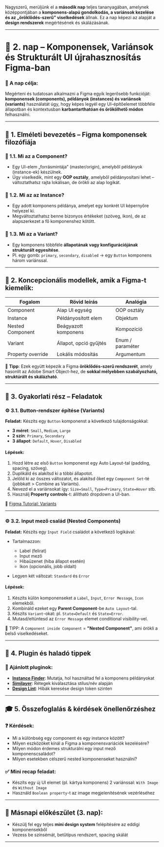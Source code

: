 Nagyszerű, merüljünk el a **második nap** teljes tananyagában, amelynek középpontjában a **komponens-alapú gondolkodás, a variánsok kezelése és az „öröklődés-szerű” viselkedések** állnak. Ez a nap képezi az alapját a **design rendszerek** megértésének és skálázásának.

---

# 📘 **2. nap – Komponensek, Variánsok és Strukturált UI újrahasznosítás Figma-ban**

### 🎯 **A nap célja:**

Megérteni és tudatosan alkalmazni a Figma egyik legerősebb funkcióját: **komponensek (components), példányok (instances) és variánsok (variants)** használatát úgy, hogy képes legyél egy UI-építőelemet többféle állapotban és kontextusban **karbantarthatóan és örökölhető módon** felhasználni.

---

## 📖 **1. Elméleti bevezetés – Figma komponensek filozófiája**

### 🔹 1.1. Mi az a **Component**?

* Egy UI-elem „forrásmintája” (master/origin), amelyből példányok (instance-ek) készülnek.
* Úgy viselkedik, mint egy **OOP osztály**, amelyből példányosítani lehet – változtathatsz rajta lokálisan, de örökli az alap logikát.

### 🔹 1.2. Mi az az **Instance**?

* Egy adott komponens példánya, amelyet egy konkrét UI képernyőre helyezel ki.
* Megváltoztathatsz benne bizonyos értékeket (szöveg, ikon), de az alapszerkezet a fő komponenshez kötött.

### 🔹 1.3. Mi az a **Variant**?

* Egy komponens többféle **állapotának vagy konfigurációjának strukturált egyesítése**.
* Pl. egy gomb: `primary`, `secondary`, `disabled` → egy `Button` komponens három variánssal.

---

## 🧠 **2. Koncepcionális modellek, amik a Figma-t kiemelik:**

| Fogalom           | Rövid leírás           | Analógia         |
| ----------------- | ---------------------- | ---------------- |
| Component         | Alap UI egység         | OOP osztály      |
| Instance          | Példányosított elem    | Objektum         |
| Nested Component  | Beágyazott komponens   | Kompozíció       |
| Variant           | Állapot, opció gyűjtés | Enum / paraméter |
| Property override | Lokális módosítás      | Argumentum       |

📌 **Tipp**: Ezek együtt képezik a Figma **öröklődés-szerű rendszerét**, amely hasonlít az Adobe Smart Object-hez, de **sokkal mélyebben szabályozható, struktúrált és skálázható**.

---

## 🧪 **3. Gyakorlati rész – Feladatok**

### ⚙️ **3.1. Button-rendszer építése (Variants)**

**Feladat:**
Készíts egy `Button` komponenst a következő tulajdonságokkal:

* **3 méret**: `Small`, `Medium`, `Large`
* **2 szín**: `Primary`, `Secondary`
* **3 állapot**: `Default`, `Hover`, `Disabled`

#### Lépések:

1. Hozd létre az első `Button` komponenst egy Auto Layout-tal (padding, spacing, szöveg).
2. Duplikáld és alakítsd ki a többi állapotot.
3. Jelöld ki az összes változatot, és alakítsd őket egy `Component Set`-té (jobbkatt > Combine as Variants).
4. Nevezd el a variánsokat így:
   `Size=Small`, `Type=Primary`, `State=Hover` stb.
5. Használj **Property controls**-t: állítható dropdown a UI-ban.

📎 [Figma Tutorial: Variants](https://help.figma.com/hc/en-us/articles/360056440594-Create-and-use-variants)

---

### ⚙️ **3.2. Input mező család (Nested Components)**

**Feladat:**
Készíts egy `Input Field` családot a következő logikával:

* Tartalmazzon:

  * Label (felirat)
  * Input mező
  * Hibaüzenet (hiba állapot esetén)
  * Ikon (opcionális, jobb oldalt)
* Legyen két változat: `Standard` és `Error`

#### Lépések:

1. Készíts külön komponenseket a `Label`, `Input`, `Error Message`, `Icon` elemekből.
2. Kombináld ezeket egy **Parent Component**-be `Auto Layout`-tal.
3. Készíts `Variant`-okat: pl. `State=Default` és `State=Error`.
4. Mutasd/eltüntesd az `Error Message` elemet conditional visibility-vel.

📎 TIPP: A `Component inside Component` = **"Nested Component"**, ami örökli a belső viselkedéseket.

---

## 🧩 **4. Plugin és haladó tippek**

### 🔌 Ajánlott pluginok:

* [**Instance Finder**](https://www.figma.com/community/plugin/1111463131251015674/Instance-Finder): Mutatja, hol használtad fel a komponens példányokat
* [**Similayer**](https://www.figma.com/community/plugin/738454987945972471/Similayer): Rétegek kiválasztása stílus/név alapján
* [**Design Lint**](https://www.figma.com/community/plugin/801175210412417057/Design-Lint): Hibák keresése design token szinten

---

## 🎓 **5. Összefoglalás & kérdések önellenőrzéshez**

### ❓ Kérdések:

* Mi a különbség egy component és egy instance között?
* Milyen eszközöket kínál a Figma a komponensvariációk kezelésére?
* Milyen módon érdemes strukturálni egy input mező komponenscsaládot?
* Milyen esetekben célszerű nested komponenseket használni?

### ✅ Mini recap feladat:

* Készíts egy új UI elemet (pl. kártya komponens) 2 variánssal: `With Image` és `Without Image`
* Használd `Boolean property`-t az image megjelenítésének vezérléséhez

---

## 📌 **Másnapi előkészület (3. nap):**

* Készülj fel egy teljes **mini design system** felépítésére az eddigi komponensekből
* Vezess be színsémát, betűtípus rendszert, spacing skálát

---

